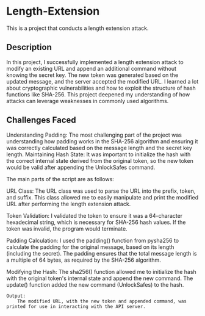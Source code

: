 # Length-Extension
This is a project that conducts a length extension attack.

Description
------------
In this project, I successfully implemented a length extension attack to modify an existing URL and append an additional command without knowing the secret key. The new token was generated based on the updated message, and the server accepted the modified URL. I learned a lot about cryptographic vulnerabilities and how to exploit the structure of hash functions like SHA-256. This project deepened my understanding of how attacks can leverage weaknesses in commonly used algorithms.


Challenges Faced
----------------
Understanding Padding: The most challenging part of the project was understanding how padding works in the SHA-256 algorithm and ensuring it was correctly calculated based on the message length and the secret key length.
Maintaining Hash State: It was important to initialize the hash with the correct internal state derived from the original token, so the new token would be valid after appending the UnlockSafes command.


The main parts of the script are as follows:

URL Class:
    The URL class was used to parse the URL into the prefix, token, and suffix. This class allowed me to easily manipulate and print the modified URL after performing the length extension attack.

Token Validation:
    I validated the token to ensure it was a 64-character hexadecimal string, which is necessary for SHA-256 hash values. If the token was invalid, the program would terminate.

Padding Calculation:
    I used the padding() function from pysha256 to calculate the padding for the original message, based on its length (including the secret). The padding ensures that the total message length is a multiple of 64 bytes, as required by the SHA-256 algorithm.

Modifying the Hash:
    The sha256() function allowed me to initialize the hash with the original token's internal state and append the new command. The update() function added the new command (UnlockSafes) to the hash.

    Output:
        The modified URL, with the new token and appended command, was printed for use in interacting with the API server.
        

